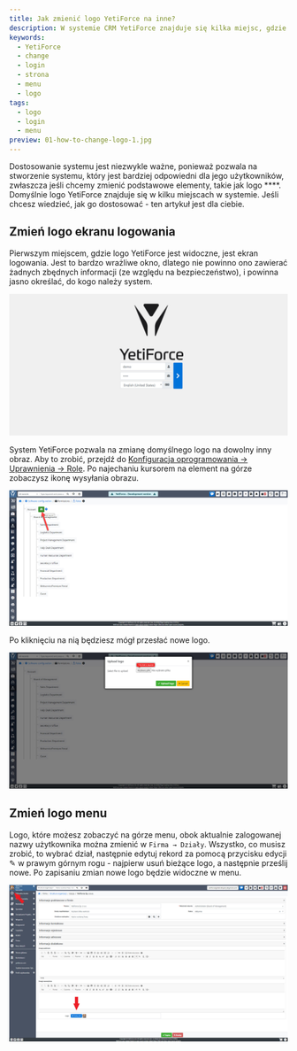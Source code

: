 ```yaml
---
title: Jak zmienić logo YetiForce na inne?
description: W systemie CRM YetiForce znajduje się kilka miejsc, gdzie można znaleźć domyślne logo YetiForce
keywords:
  - YetiForce
  - change
  - login
  - strona
  - menu
  - logo
tags:
  - logo
  - login
  - menu
preview: 01-how-to-change-logo-1.jpg
---
```


Dostosowanie systemu jest niezwykle ważne, ponieważ pozwala na stworzenie systemu, który jest bardziej odpowiedni dla jego użytkowników, zwłaszcza jeśli chcemy zmienić podstawowe elementy, takie jak logo ****. Domyślnie logo YetiForce znajduje się w kilku miejscach w systemie. Jeśli chcesz wiedzieć, jak go dostosować - ten artykuł jest dla ciebie.

## Zmień logo ekranu logowania

Pierwszym miejscem, gdzie logo YetiForce jest widoczne, jest ekran logowania. Jest to bardzo wrażliwe okno, dlatego nie powinno ono zawierać żadnych zbędnych informacji (ze względu na bezpieczeństwo), i powinna jasno określać, do kogo należy system.

![how-to-change-logo-1.jpg](01-how-to-change-logo-1.jpg)

System YetiForce pozwala na zmianę domyślnego logo na dowolny inny obraz. Aby to zrobić, przejdź do [Konfiguracja oprogramowania → Uprawnienia → Role](/administrator-guides/permissions/roles/). Po najechaniu kursorem na element na górze zobaczysz ikonę wysyłania obrazu.

![how-to-change-logo-2.jpg](01-how-to-change-logo-2.jpg)

Po kliknięciu na nią będziesz mógł przesłać nowe logo.

![how-to-change-logo-3.jpg](01-how-to-change-logo-3.jpg)

## Zmień logo menu

Logo, które możesz zobaczyć na górze menu, obok aktualnie zalogowanej nazwy użytkownika można zmienić w `Firma → Działy`. Wszystko, co musisz zrobić, to wybrać dział, następnie edytuj rekord za pomocą przycisku edycji ✎ w prawym górnym rogu - najpierw usuń bieżące logo, a następnie prześlij nowe. Po zapisaniu zmian nowe logo będzie widoczne w menu.

![how-to-change-logo-4.jpg](01-how-to-change-logo-4.jpg)
